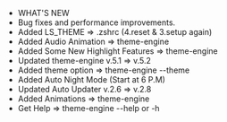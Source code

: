 + WHAT'S NEW
+ Bug fixes and performance improvements.
+ Added LS_THEME => .zshrc (4.reset & 3.setup again)
+ Added Audio Animation => theme-engine
+ Added Some New Highlight Features => theme-engine
+ Updated theme-engine v.5.1 => v.5.2
+ Added theme option => theme-engine --theme <choose>
+ Added Auto Night Mode (Start at 6 P.M)
+ Updated Auto Updater v.2.6 => v.2.8
+ Added Animations => theme-engine
+ Get Help => theme-engine --help or -h

